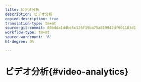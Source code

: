 ```yaml
---
title: ビデオ分析
description: ビデオ分析
copied-description: true
translation-type: tm+mt
source-git-commit: 89bdda1d4bd5c126f19ba75a819942df901183d1
workflow-type: tm+mt
source-wordcount: '6'
ht-degree: 0%

---
```



# ビデオ分析{#video-analytics}

